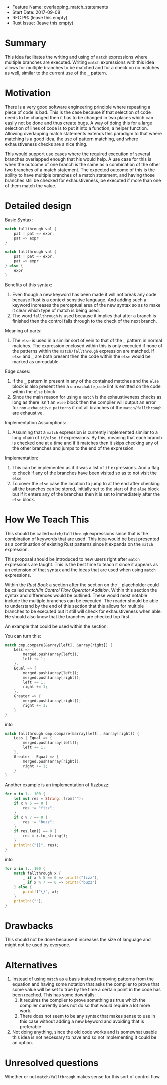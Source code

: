 - Feature Name: overlapping_match_statements
- Start Date: 2017-09-08
- RFC PR: (leave this empty)
- Rust Issue: (leave this empty)

# Summary
[summary]: #summary

This idea facilitates the writing and using of `match` expressions where multiple branches are
executed. Writing `match` expressions with this idea allows for multiple branches to be matched
and for a check on no matches as well, similar to the current use of the `_` pattern.

# Motivation
[motivation]: #motivation

There is a very good software engineering principle where repeating a piece of code is bad.
This is the case because if that selection of code needs to be changed then it has to be
changed in two places which can easily not be done and thus create bugs. A way of doing this
for a large selection of lines of code is to put it into a function, a helper function. Allowing
overlapping match statements extends this paradigm to that where matching is a good idea, the
use of pattern matching, and where exhaustiveness checks are a nice thing.

This would support use cases where the required execution of several branches overlapped enough
that his would help. A use case for this is when the outcome of one branch is the same as a
combination of the other two branches of a match statement. The expected outcome of this is
the ability to have multiple branches of a match statement, and having those branches still be
checked for exhaustiveness, be executed if more than one of them match the value.

# Detailed design
[design]: #detailed-design

Basic Syntax:
```rust
match fallthrough val {
    pat | pat => expr,
    pat => expr
}

match fallthrough val {
    pat | pat => expr,
    pat => expr
} else {
    expr
}
```

Benefits of this syntax:
1. Even though a new keyword has been made it will not break any code because Rust is a context
sensitive language. And adding such a keyword increases the perceptual area of the new syntax
so as to make it clear which type of match is being used.
2. The word `fallthrough` is used because it implies that after a branch is finished then the
control falls through to the check of the next branch.

Meaning of parts:
1. The `else` is used in a similar sort of vein to that of the `_` pattern in normal matches.
The expression enclosed within this is only executed if none of the patterns within the
`match/fallthrough` expression are matched. If `else` and `_` are both present then the code within the
`else` would be marked as unreadable.

Edge cases:
1. If the `_` pattern in present in any of the contained matches and the `else` block is also
present then a `unreachable_code` lint is emitted on the code within the `else` block
2. Since the main reason for using a `match` is the exhaustiveness checks as long as there isn't
an `else` block then the compiler will output an error for `non-exhaustive patterns` if not all
branches of the `match/fallthrough` are exhaustive.

Implementation Assumptions:
1. Assuming that a `match` expression is currently implemented similar to a long chain of
`if/else if` expressions. By this, meaning that each branch is checked one at a time and if it
matches then it skips checking any of the other branches and jumps to the end of the expression.

Implementation:
1. This can be implemented as if it was a list of `if` expressions. And a flag to check if any
of the branches have been visited so as to not visit the `else`
2. To cover the `else` case the location to jump to at the end after checking all the branches
can be stored, initially set to the start of the `else` block but if it enters any of the
branches then it is set to immediately after the `else` block.

# How We Teach This
[how-we-teach-this]: #how-we-teach-this

This should be called `match/fallthrough` expressions since that is the combination of keywords
that are used. This idea would be best presented as a continuation of existing Rust patterns
since it expands on the `match` expression.

This proposal should be introduced to new users right after `match` expressions are taught. This
is the best time to teach it since it appears as an extension of that syntax and the ideas that
are used when using `match` expressions.

Within the _Rust Book_ a section after the section on the `_` placeholder could be called
_match/in Control Flow Operator Addition_. Within this section the syntax and differences would
be outlined. These would most notable include the multiple branches can be executed. The reader
should be able to understand by the end of this section that this allows for multiple branches
to be executed but it still will check for exhaustiveness when able. He should also know that
the branches are checked top first.

An example that could be used within the section:

You can turn this:
```rust
match cmp.compare(&array[left], &array[right]) {
    Less => {
        merged.push(array[left]);
        left += 1;
    },
    Equal => {
        merged.push(array[left]);
        merged.push(array[right]);
        left += 1;
        right += 1;
    },
    Greater => {
        merged.push(array[right]);
        right += 1;
    }
}
```
into
```rust
match fallthrough cmp.compare(&array[left], &array[right]) {
    Less | Equal => {
        merged.push(array[left]);
        left += 1;
    },
    Greater | Equal => {
        merged.push(array[right]);
        right += 1;
    }
}
```

Another example is an implementation of fizzbuzz:

```rust
for x in 1...100 {
    let mut res = String::from("");
    if x % 5 == 0 {
        res += "fizz";
    }
    if x % 7 == 0 {
        res += "buzz";
    }
    if res.len() == 0 {
        res = x.to_string();
    }
    println!("{}", res);
}
```
into
```rust
for x in 1...100 {
    match fallthrough x {
        _ if x % 5 == 0 => print!("fizz"),
        _ if x % 7 == 0 => print!("buzz")
    } else {
        print!("{}", x);
    }
    println!("");
}
```

# Drawbacks
[drawbacks]: #drawbacks

This should not be done because it increases the size of language and might not be used by
everyone.

# Alternatives
[alternatives]: #alternatives

1. Instead of using `match` as a basis instead removing patterns from the equation and having
some notation that asks the compiler to prove that some value will be set to true by the time
a certain point in the code has been reached. This has some downfalls:
    1. It requires the compiler to prove something as true which the compiler currently does not
    do so that would require a lot more work.
    2. There does not seem to be any syntax that makes sense to use in this case without adding
    a new keyword and avoiding that is preferable
2. Not doing anything, since the old code works and is somewhat usable this idea is not necessary
to have and so not implementing it could be an option.

# Unresolved questions
[unresolved]: #unresolved-questions

Whether or not `match/fallthrough` makes sense for this sort of control flow.

